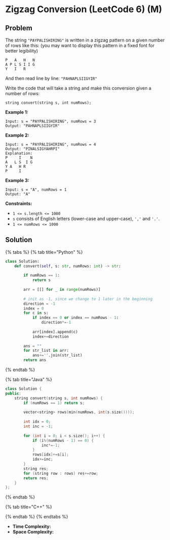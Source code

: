 # Zigzag Conversion (LeetCode 6) (M)

## Problem



The string `"PAYPALISHIRING"` is written in a zigzag pattern on a given number of rows like this: (you may want to display this pattern in a fixed font for better legibility)

```
P   A   H   N
A P L S I I G
Y   I   R
```

And then read line by line: `"PAHNAPLSIIGYIR"`

Write the code that will take a string and make this conversion given a number of rows:

```
string convert(string s, int numRows);
```

&#x20;

**Example 1:**

```
Input: s = "PAYPALISHIRING", numRows = 3
Output: "PAHNAPLSIIGYIR"
```

**Example 2:**

```
Input: s = "PAYPALISHIRING", numRows = 4
Output: "PINALSIGYAHRPI"
Explanation:
P     I    N
A   L S  I G
Y A   H R
P     I
```

**Example 3:**

```
Input: s = "A", numRows = 1
Output: "A"
```

&#x20;

**Constraints:**

* `1 <= s.length <= 1000`
* `s` consists of English letters (lower-case and upper-case), `','` and `'.'`.
* `1 <= numRows <= 1000`



## Solution&#x20;

{% tabs %}
{% tab title="Python" %}
```python
class Solution:
    def convert(self, s: str, numRows: int) -> str:
        
        if numRows == 1:
            return s
        
        arr = [[] for _ in range(numRows)]
        
        # init as -1, since we change to 1 later in the beginning
        direction = -1 
        index = 0
        for c in s:
            if index == 0 or index == numRows - 1:
                direction*=-1
            
            arr[index].append(c)
            index+=direction
        
        ans = ""
        for str_list in arr:
            ans+=''.join(str_list)
        return ans
```
{% endtab %}

{% tab title="Java" %}
```cpp
class Solution {
public:
    string convert(string s, int numRows) {
        if (numRows == 1) return s;
        
        vector<string> rows(min(numRows, int(s.size())));
        
        int idx = 0;
        int inc = -1;
        
        for (int i = 0; i < s.size(); i++) {
            if (i%(numRows - 1) == 0) {
                inc*=-1;
            }
            rows[idx]+=s[i];
            idx+=inc;
        }
        string res;
        for (string row : rows) res+=row;
        return res;    
    }
};
```
{% endtab %}

{% tab title="C++" %}

{% endtab %}
{% endtabs %}

* **Time Complexity:**
* **Space Complexity:**
